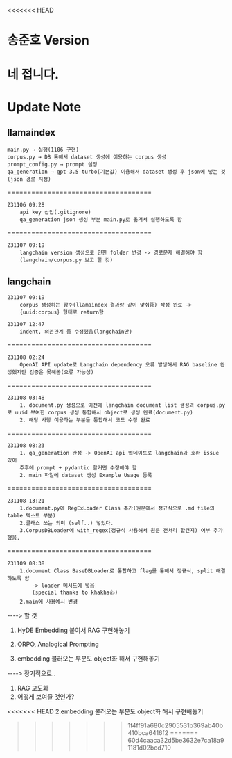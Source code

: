<<<<<<< HEAD
# 송준호 Version

네 접니다.
=======
# Update Note

## llamaindex

    main.py → 실행(1106 구현)
    corpus.py → DB 통해서 dataset 생성에 이용하는 corpus 생성
    prompt_config.py → prompt 설정
    qa_generation → gpt-3.5-turbo(기본값) 이용해서 dataset 생성 후 json에 넣는 것(json 경로 지정)
====================================

    231106 09:28
        api key 삽입(.gitignore)
        qa_generation json 생성 부분 main.py로 옮겨서 실행하도록 함
====================================

    231107 09:19
        langchain version 생성으로 인한 folder 변경 -> 경로문제 해결해야 함
        (langchain/corpus.py 보고 할 것)

## langchain

    231107 09:19
        corpus 생성하는 함수(llamaindex 결과랑 같이 맞춰줌) 작성 완료 -> 
        {uuid:corpus} 형태로 return함

    231107 12:47
        indent, 의존관계 등 수정했음(langchain만)
====================================

    231108 02:24
        OpenAI API update로 Langchain dependency 오류 발생해서 RAG baseline 완성했지만 검증은 못해봄(오류 가능성)
====================================

    231108 03:48
        1. document.py 생성으로 이전에 langchain document list 생성과 corpus.py로 uuid 부여한 corpus 생성 통합해서 object로 생성 완료(document.py)
        2. 해당 사항 이용하는 부분들 통합해서 코드 수정 완료
====================================

    231108 08:23
        1. qa_generation 완성 -> OpenAI api 업데이트로 langchain과 호환 issue 있어
        추후에 prompt + pydantic 할거면 수정해야 함
        2. main 파일에 dataset 생성 Example Usage 등록
====================================

    231108 13:21
        1.document.py에 RegExLoader Class 추가(원문에서 정규식으로 .md file의 table 텍스트 부분)
        2.클래스 쓰는 의미 (self..) 넣었다.
        3.CorpusDBLoader에 with_regex(정규식 사용해서 원문 전처리 할건지) 여부 추가했음.
====================================

    231109 08:38
        1.document Class BaseDBLoader로 통합하고 flag를 통해서 정규식, split 해결하도록 함 
            -> loader 메서드에 넣음
            (special thanks to khakha👍)
        2.main에 사용예시 변경

----> 할 것

1. HyDE Embedding 붙여서 RAG 구현해놓기

2. ORPO, Analogical Prompting

3. embedding 불러오는 부분도 object화 해서 구현해놓기

----> 장기적으로..

1. RAG 고도화
2. 어떻게 보여줄 것인가?

<<<<<<< HEAD
2.embedding 불러오는 부분도 object화 해서 구현해놓기
>>>>>>> 1f4ff91a680c2905531b369ab40b410bca6416f2
=======
>>>>>>> 60d4caaca32d5be3632e7ca18a91181d02bed710

